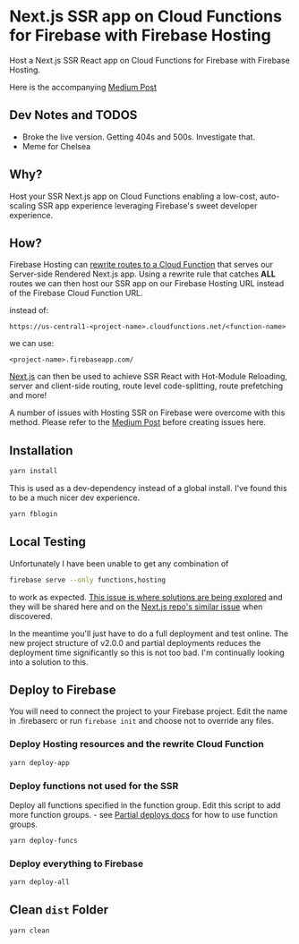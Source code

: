 # Next.js SSR app on Cloud Functions for Firebase with Firebase Hosting

Host a Next.js SSR React app on Cloud Functions for Firebase with Firebase Hosting.

Here is the accompanying [Medium Post](https://medium.com/@jthegedus/next-js-on-cloud-functions-for-firebase-with-firebase-hosting-7911465298f2)

## Dev Notes and TODOS
+ Broke the live version. Getting 404s and 500s. Investigate that. 
+ Meme for Chelsea

## Why?

Host your SSR Next.js app on Cloud Functions enabling a low-cost, auto-scaling SSR app experience leveraging Firebase's sweet developer experience.

## How?

Firebase Hosting can [rewrite routes to a Cloud Function](https://firebase.google.com/docs/hosting/url-redirects-rewrites#section-rewrites) that serves our Server-side Rendered Next.js app. Using a rewrite rule that catches **ALL** routes we can then host our SSR app on our Firebase Hosting URL instead of the Firebase Cloud Function URL.

instead of:

`https://us-central1-<project-name>.cloudfunctions.net/<function-name>`

we can use:

`<project-name>.firebaseapp.com/`

[Next.js](https://github.com/zeit/next.js/) can then be used to achieve SSR React with Hot-Module Reloading, server and client-side routing, route level code-splitting, route prefetching and more!

A number of issues with Hosting SSR on Firebase were overcome with this method. Please refer to the [Medium Post](https://medium.com/@jthegedus/next-js-on-cloud-functions-for-firebase-with-firebase-hosting-7911465298f2) before creating issues here.

## Installation

```bash
yarn install
```

This is used as a dev-dependency instead of a global install. I've found this to be a much nicer dev experience.

```bash
yarn fblogin
```

## Local Testing

Unfortunately I have been unable to get any combination of

```bash
firebase serve --only functions,hosting
```

to work as expected. [This issue is where solutions are being explored](https://github.com/firebase/firebase-tools/issues/535) and they will be shared here and on the [Next.js repo's similar issue](https://github.com/zeit/next.js/issues/3167) when discovered.

In the meantime you'll just have to do a full deployment and test online. The new project structure of v2.0.0 and partial deployments reduces the deployment time significantly so this is not too bad. I'm continually looking into a solution to this.

## Deploy to Firebase

You will need to connect the project to your Firebase project. Edit the name in .firebaserc or run `firebase init` and choose not to override any files.

### Deploy Hosting resources and the rewrite Cloud Function

```bash
yarn deploy-app
```

### Deploy functions not used for the SSR

Deploy all functions specified in the function group. Edit this script to add more function groups. - see [Partial deploys docs](https://firebase.google.com/docs/cli/#partial_deploys) for how to use function groups.

```bash
yarn deploy-funcs
```

### Deploy everything to Firebase

```bash
yarn deploy-all
```

## Clean `dist` Folder

```bash
yarn clean
```
